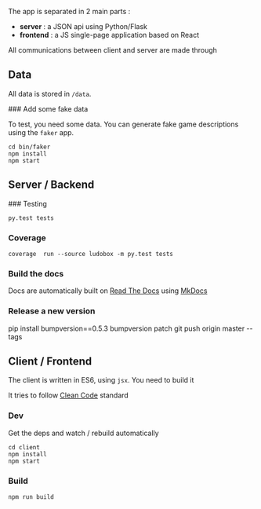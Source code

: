 The app is separated in 2 main parts :

* **server** : a JSON api using Python/Flask
* **frontend** : a JS single-page application based on React

All communications between client and server are made through


## Data

All data is stored in `/data`.

### Add some fake data

To test, you need some data. You can generate fake game descriptions using the `faker` app.

    cd bin/faker
    npm install
    npm start

## Server / Backend

### Testing

    py.test tests

### Coverage

    coverage  run --source ludobox -m py.test tests

### Build the docs

  Docs are automatically built on [Read The Docs](http://ludobox.readthedocs.io/en/latest/) using [MkDocs](http://www.mkdocs.org/)

### Release a new version

  pip install bumpversion==0.5.3
  bumpversion patch
  git push origin master --tags


## Client / Frontend

The client is written in ES6, using `jsx`. You need to build it

It tries to follow [Clean Code](https://github.com/ryanmcdermott/clean-code-javascript) standard  

### Dev

Get the deps and watch / rebuild automatically

    cd client    
    npm install
    npm start

### Build

    npm run build

